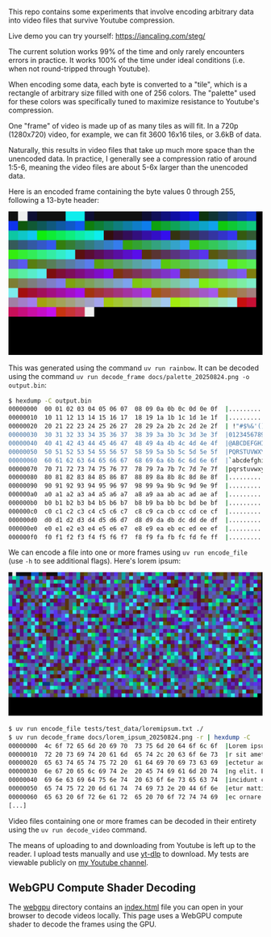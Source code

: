 This repo contains some experiments that involve encoding arbitrary data into video files that survive Youtube compression.

Live demo you can try yourself: https://iancaling.com/steg/

The current solution works 99% of the time and only rarely encounters errors in practice.
It works 100% of the time under ideal conditions (i.e. when not round-tripped through Youtube).

When encoding some data, each byte is converted to a "tile", which is a rectangle of arbitrary size filled with one of 256 colors.
The "palette" used for these colors was specifically tuned to maximize resistance to Youtube's compression.

One "frame" of video is made up of as many tiles as will fit. In a 720p (1280x720) video, for example,
we can fit 3600 16x16 tiles, or 3.6kB of data.

Naturally, this results in video files that take up much more space than the unencoded data.
In practice, I generally see a compression ratio of around 1:5-6, meaning the video files are about 5-6x larger than the
unencoded data.

Here is an encoded frame containing the byte values 0 through 255, following a 13-byte header:

![encoded frame demonstrating full 256-color palette](docs/palette_20250824.png)

This was generated using the command `uv run rainbow`. 
It can be decoded using the command `uv run decode_frame docs/palette_20250824.png -o output.bin`:

```bash
$ hexdump -C output.bin 
00000000  00 01 02 03 04 05 06 07  08 09 0a 0b 0c 0d 0e 0f  |................|
00000010  10 11 12 13 14 15 16 17  18 19 1a 1b 1c 1d 1e 1f  |................|
00000020  20 21 22 23 24 25 26 27  28 29 2a 2b 2c 2d 2e 2f  | !"#$%&'()*+,-./|
00000030  30 31 32 33 34 35 36 37  38 39 3a 3b 3c 3d 3e 3f  |0123456789:;<=>?|
00000040  40 41 42 43 44 45 46 47  48 49 4a 4b 4c 4d 4e 4f  |@ABCDEFGHIJKLMNO|
00000050  50 51 52 53 54 55 56 57  58 59 5a 5b 5c 5d 5e 5f  |PQRSTUVWXYZ[\]^_|
00000060  60 61 62 63 64 65 66 67  68 69 6a 6b 6c 6d 6e 6f  |`abcdefghijklmno|
00000070  70 71 72 73 74 75 76 77  78 79 7a 7b 7c 7d 7e 7f  |pqrstuvwxyz{|}~.|
00000080  80 81 82 83 84 85 86 87  88 89 8a 8b 8c 8d 8e 8f  |................|
00000090  90 91 92 93 94 95 96 97  98 99 9a 9b 9c 9d 9e 9f  |................|
000000a0  a0 a1 a2 a3 a4 a5 a6 a7  a8 a9 aa ab ac ad ae af  |................|
000000b0  b0 b1 b2 b3 b4 b5 b6 b7  b8 b9 ba bb bc bd be bf  |................|
000000c0  c0 c1 c2 c3 c4 c5 c6 c7  c8 c9 ca cb cc cd ce cf  |................|
000000d0  d0 d1 d2 d3 d4 d5 d6 d7  d8 d9 da db dc dd de df  |................|
000000e0  e0 e1 e2 e3 e4 e5 e6 e7  e8 e9 ea eb ec ed ee ef  |................|
000000f0  f0 f1 f2 f3 f4 f5 f6 f7  f8 f9 fa fb fc fd fe ff  |................|
```

We can encode a file into one or more frames using `uv run encode_file` (use `-h` to see additional flags).
Here's lorem ipsum:

![encoded frame containing several paragraphs of lorem ipsum](docs/lorem_ipsum_20250824.png)

```bash
$ uv run encode_file tests/test_data/loremipsum.txt ./
$ uv run decode_frame docs/lorem_ipsum_20250824.png -r | hexdump -C
00000000  4c 6f 72 65 6d 20 69 70  73 75 6d 20 64 6f 6c 6f  |Lorem ipsum dolo|
00000010  72 20 73 69 74 20 61 6d  65 74 2c 20 63 6f 6e 73  |r sit amet, cons|
00000020  65 63 74 65 74 75 72 20  61 64 69 70 69 73 63 69  |ectetur adipisci|
00000030  6e 67 20 65 6c 69 74 2e  20 45 74 69 61 6d 20 74  |ng elit. Etiam t|
00000040  69 6e 63 69 64 75 6e 74  20 63 6f 6e 73 65 63 74  |incidunt consect|
00000050  65 74 75 72 20 6d 61 74  74 69 73 2e 20 44 6f 6e  |etur mattis. Don|
00000060  65 63 20 6f 72 6e 61 72  65 20 70 6f 72 74 74 69  |ec ornare portti|
[...]
```

Video files containing one or more frames can be decoded in their entirety using the `uv run decode_video` command.

The means of uploading to and downloading from Youtube is left up to the reader.
I upload tests manually and use [yt-dlp](https://github.com/yt-dlp/yt-dlp) to download.
My tests are viewable publicly on [my Youtube channel](https://www.youtube.com/@ianling8575/videos).

## WebGPU Compute Shader Decoding
The [webgpu](webgpu) directory contains an [index.html](webgpu/index.html) file you can open in your browser
to decode videos locally. This page uses a WebGPU compute shader to decode the frames using the GPU.

